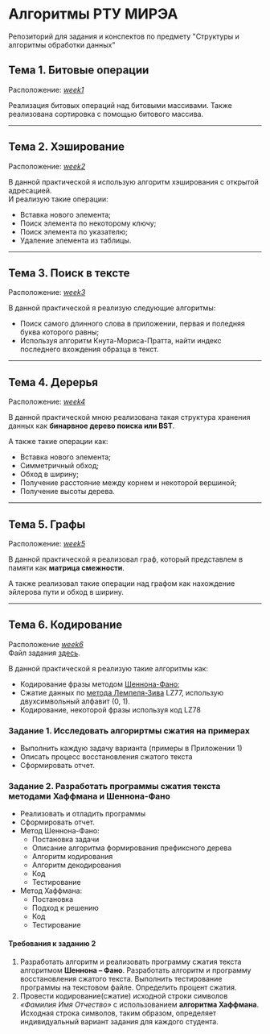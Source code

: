 # Алгоритмы РТУ МИРЭА
Репозиторий для задания и конспектов по предмету "Структуры и алгоритмы обработки данных"
## Тема 1. Битовые операции
Расположение: <i>[week1](week1/practice1)</i>

Реализация битовых операций над битовыми массивами. Также реализована сортировка с помощью
битового массива.

---
## Тема 2. Хэширование
Расположение: <i>[week2](week2/practice2)</i>

В данной практической я использую алгоритм хэширования с открытой адресацией.\
И реализую такие операции:
- Вставка нового элемента;
- Поиск элемента по некоторому ключу;
- Поиск элемента по указателю;
- Удаление элемента из таблицы.


---
## Тема 3. Поиск в тексте
Расположение: <i>[week3](week3/practice3)</i>

В данной практической я реализую следующие алгоритмы:
- Поиск самого длинного слова в приложении, первая и поледняя буква которого равны;
- Используя алгоритм Кнута-Мориса-Пратта, найти индекс последнего вхождения образца в текст.


---
## Тема 4. Дерерья
Расположение: <i>[week4](week4/practice4)</i>

В данной практической мною реализована такая структура хранения данных как **бинарвное дерево поиска или BST**.

А также такие операции как:
- Вставка нового элемента;
- Симметричный обход;
- Обход в ширину;
- Получение расстояние между корнем и некоторой вершиной;
- Получение высоты дерева.


---
## Тема 5. Графы
Расположение: <i>[week5](week5/practice5)</i>

В данной практической я реализовал граф, который представлем в памяти как **матрица смежности**.

А также реализовал такие операции над графом как нахождение
эйлерова пути
и обход в ширину.


---
## Тема 6. Кодирование
Расположение <i>[week6](week6/practice6)</i>\
Файл задания [здесь](https://online-edu.mirea.ru/pluginfile.php?file=%2F589271%2Fmod_assign%2Fintroattachment%2F0%2F%D0%9F%D0%A0-6%20%28%D0%BA%D0%BE%D0%B4%D0%B8%D1%80%D0%BE%D0%B2%D0%B0%D0%BD%D0%B8%D0%B5%29.pdf&amp;forcedownload=1).

В данной практической я реализую такие алгоритмы как:
- Кодирование фразы методом [Шеннона-Фано](https://en.wikipedia.org/wiki/Shannon%E2%80%93Fano_coding);
- Сжатие данных по [метода Лемпеля-Зива](https://en.wikipedia.org/wiki/Lempel%E2%80%93Ziv%E2%80%93Welch)
LZ77, использую двухсимвольный алфавит (0, 1).
- Кодирование, некоторой фразы используя код LZ78

### Задание 1. Исследовать алгориртмы сжатия на примерах
- Выполнить каждую задачу варианта (примеры в Приложении 1)
- Описать процесс восстановления сжатого текста
- Сформировать отчет.

### Задание 2. Разработать программы сжатия текста методами Хаффмана и Шеннона-Фано
- Реализовать и отладить программы
- Сформировать отчет.
- Метод Шеннона-Фано:
  - Постановка задачи
  - Описание алгоритма формирования префиксного дерева
  - Алгоритм кодирования
  - Алгоритм декодирования
  - Код
  - Тестирование
- Метод Хаффмана:
  - Постановка
  - Подход к решению
  - Код
  - Тестирование

#### Требования к заданию 2
1. Разработать алгоритм и реализовать программу сжатия текста
   алгоритмом **Шеннона – Фано**. Разработать алгоритм и программу
   восстановления сжатого текста. Выполнить тестирование программы на
   текстовом файле. Определить процент сжатия. 
2. Провести кодирование(сжатие) исходной строки символов _«Фамилия
   Имя Отчество»_ с использованием **алгоритма Хаффмана**. Исходная строка
   символов, таким образом, определяет индивидуальный вариант задания для
   каждого студента.
  